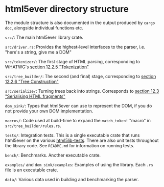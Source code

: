 # html5ever directory structure

The module structure is also documented in the output produced by `cargo doc`, alongside individual functions etc.

`src/`: The main html5ever library crate.

`src/driver.rs`: Provides the highest-level interfaces to the parser, i.e. "here's a string, give me a DOM"

`src/tokenizer/`: The first stage of HTML parsing, corresponding to WHATWG's [section 12.2.5 "Tokenization"](https://html.spec.whatwg.org/multipage/#tokenization)

`src/tree_builder/`: The second (and final) stage, corresponding to [section 12.2.6 "Tree Construction"](https://html.spec.whatwg.org/multipage/#tree-construction)

`src/serialize/`: Turning trees back into strings. Corresponds to [section 12.3 "Serialising HTML fragments"](https://html.spec.whatwg.org/multipage/#serialising-html-fragments)

`dom_sink/`: Types that html5ever can use to represent the DOM, if you do not provide your own DOM implementation.

`macros/`: Code used at build-time to expand the `match_token!` "macro" in `src/tree_builder/rules.rs`.

`tests/`: Integration tests. This is a single executable crate that runs html5ever on the various [html5lib-tests](https://github.com/html5lib/html5lib-tests). There are also unit tests throughout the library code. See `README.md` for information on running tests.

`bench/`: Benchmarks. Another executable crate.

`examples/` and `dom_sink/examples`: Examples of using the library.  Each `.rs` file is an executable crate.

`data/`: Various data used in building and benchmarking the parser.
